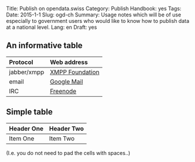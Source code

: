 Title: Publish on opendata.swiss
Category: Publish
Handbook: yes
Tags:
Date: 2015-1-1
Slug: ogd-ch
Summary: Usage notes which will be of use especially to government users who would like to know how to publish data at a national level.
Lang: en
Draft: yes


## An informative table

| Protocol       | Web address                                          |
|:-------------- |:-----------------------------------------------------|
| jabber/xmpp    | [XMPP Foundation](http://xmpp.org/)                  |
| email          | [Google Mail](http://gmail.com/)                     |
| IRC            | [Freenode](https://freenode.net/)                    |

## Simple table

| Header One | Header Two |
| :-- | :-- |
| Item One | Item Two |

(I.e. you do not need to pad the cells with spaces..)

